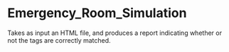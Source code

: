 # Emergency_Room_Simulation
Takes as input an HTML file, and produces a report indicating whether or not the tags are correctly matched.
